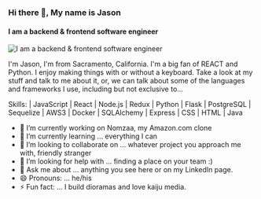 ### Hi there 👋, My name is Jason
#### I am a backend & frontend software engineer
![I am a backend & frontend software engineer](https://user-images.githubusercontent.com/93230276/170394525-b4619dd6-9541-4014-9b4c-5dc6f32aec83.png)

I'm Jason, I'm from Sacramento, California. I'm a big fan of REACT and Python. I enjoy making things with or without a keyboard. Take a look at my stuff and talk to me about it, or, we can talk about some of the languages and frameworks I use, including but not exclusive to...

Skills:  | JavaScript | React | Node.js | Redux | Python | Flask | PostgreSQL | Sequelize | AWS3 | Docker | SQLAlchemy | Express | CSS | HTML | Java


- 🔭 I’m currently working on Nomzaa, my Amazon.com clone
- 🌱 I’m currently learning ... everything I can
- 👯 I’m looking to collaborate on ... whatever project you approach me with, friendly stranger
- 🤔 I’m looking for help with ... finding a place on your team :)
- 💬 Ask me about ... anything you see here or on my LinkedIn page.
- 😄 Pronouns: ... he/his
- ⚡ Fun fact: ... I build dioramas and love kaiju media.

